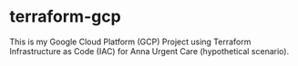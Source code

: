 # terraform-gcp
This is my Google Cloud Platform (GCP) Project using Terraform Infrastructure as Code (IAC) for Anna Urgent Care (hypothetical scenario). 
